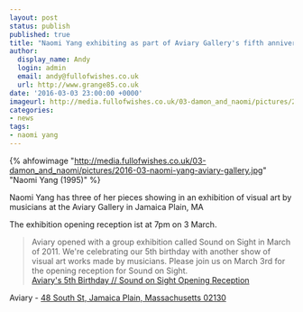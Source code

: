 ```yaml
---
layout: post
status: publish
published: true
title: "Naomi Yang exhibiting as part of Aviary Gallery's fifth anniversary exhibition"
author:
  display_name: Andy
  login: admin
  email: andy@fullofwishes.co.uk
  url: http://www.grange85.co.uk
date: '2016-03-03 23:00:00 +0000'
imageurl: http://media.fullofwishes.co.uk/03-damon_and_naomi/pictures/2016-03-naomi-yang-aviary-gallery.jpg
categories:
- news
tags:
- naomi yang
---
```

{% ahfowimage "http://media.fullofwishes.co.uk/03-damon_and_naomi/pictures/2016-03-naomi-yang-aviary-gallery.jpg" "Naomi Yang (1995)" %}
<p class="lead">Naomi Yang has three of her pieces showing in an exhibition of visual art by musicians at the Aviary Gallery in Jamaica Plain, MA</p>
<p>The exhibition opening reception ist at 7pm on 3 March.</p>
<blockquote>Aviary opened with a group exhibition called Sound on Sight in March of 2011. We're celebrating our 5th birthday with another show of visual art works made by musicians. Please join us on March 3rd for the opening reception for Sound on Sight.
	<footer><a href="https://www.facebook.com/events/1700023526881949/">Aviary's 5th Birthday // Sound on Sight Opening Reception</a></footer>
</blockquote>
<p>Aviary - <a href="https://www.google.com/maps/place/48+South+St,+Jamaica+Plain,+MA+02130">48 South St, Jamaica Plain, Massachusetts 02130</a></p>

